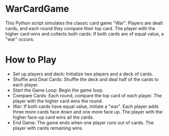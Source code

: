 # WarCardGame
This Python script simulates the classic card game "War". Players are dealt cards, and each round they compare their top card. The player with the higher card wins and collects both cards. If both cards are of equal value, a "war" occurs.

# How to Play
- Set up players and deck: Initialize two players and a deck of cards.
- Shuffle and Deal Cards: Shuffle the deck and deal half of the cards to each player.
- Start the Game Loop: Begin the game loop.
- Compare Cards: Each round, compare the top card of each player. The player with the higher card wins the round.
- War: If both cards have equal value, initiate a "war". Each player adds three more cards face down and one more face up. The player with the higher face-up card wins all the cards.
- End Game: The game ends when one player runs out of cards. The player with cards remaining wins.

